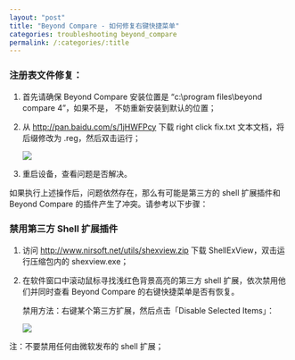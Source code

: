 ```yaml
---
layout: "post"
title: "Beyond Compare - 如何修复右键快捷菜单"
categories: troubleshooting beyond_compare
permalink: /:categories/:title
---
```


### 注册表文件修复：

1. 首先请确保 Beyond Compare 安装位置是 “c:\program files\beyond compare 4”，如果不是， 不妨重新安装到默认的位置；
2. 从 http://pan.baidu.com/s/1jHWFPcy 下载 right click fix.txt 文本文档，将后缀修改为 .reg，然后双击运行；

	![](https://i.imgur.com/Kyfpk0U.jpg)

3. 重启设备，查看问题是否解决。

如果执行上述操作后，问题依然存在，那么有可能是第三方的 shell 扩展插件和 Beyond Compare 的插件产生了冲突。请参考以下步骤：

### 禁用第三方 Shell 扩展插件

1. 访问 http://www.nirsoft.net/utils/shexview.zip 下载 ShellExView，双击运行压缩包内的 shexview.exe；
2. 在软件窗口中滚动鼠标寻找浅红色背景高亮的第三方 shell 扩展，依次禁用他们并同时查看 Beyond Compare 的右键快捷菜单是否有恢复。

	禁用方法：右键某个第三方扩展，然后点击「Disable Selected Items」：

	![](https://i.imgur.com/AZ7yCAb.png)


注：不要禁用任何由微软发布的 shell 扩展；
